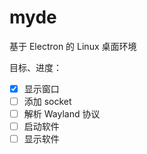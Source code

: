 # myde

基于 Electron 的 Linux 桌面环境

目标、进度：

-   [x] 显示窗口
-   [ ] 添加 socket
-   [ ] 解析 Wayland 协议
-   [ ] 启动软件
-   [ ] 显示软件
